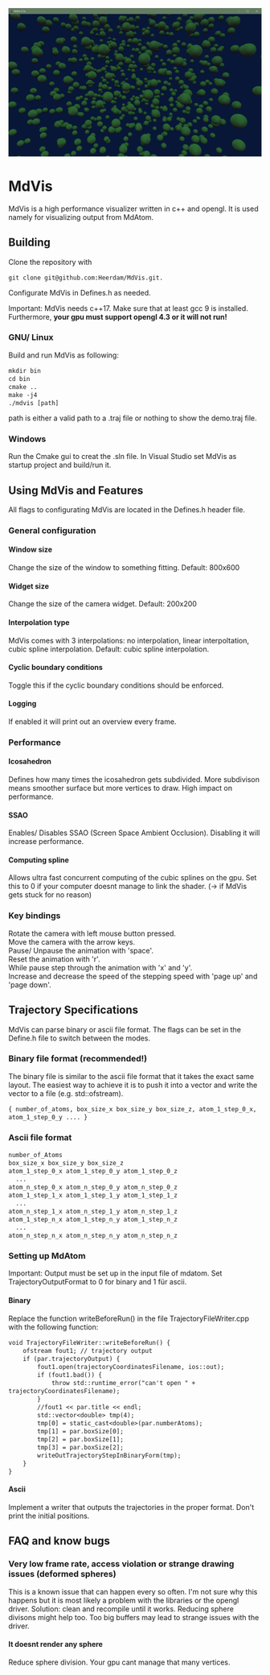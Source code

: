 ![pic](https://github.com/Heerdam/MdVis/blob/master/preview.jpg)

# MdVis

MdVis is a high performance visualizer written in c++ and opengl. It is used namely for visualizing output from MdAtom.

## Building
Clone the repository with 
````
git clone git@github.com:Heerdam/MdVis.git.
````
Configurate MdVis in Defines.h as needed.

Important:
MdVis needs c++17. Make sure that at least gcc 9 is installed. Furthermore, **your gpu must support opengl 4.3 or it will not run!**

### GNU/ Linux
Build and run MdVis as following:
````
mkdir bin
cd bin
cmake ..
make -j4
./mdvis [path]
````
path is either a valid path to a .traj file or nothing to show the demo.traj file.

### Windows
Run the Cmake gui to creat the .sln file. In Visual Studio set MdVis as startup project and build/run it.

## Using MdVis and Features
All flags to configurating MdVis are located in the Defines.h header file.

### General configuration
#### Window size 
Change the size of the window to something fitting. Default: 800x600
#### Widget size 
Change the size of the camera widget. Default: 200x200
#### Interpolation type 
MdVis comes with 3 interpolations: no interpolation, linear interpoltation, cubic spline interpolation.
Default: cubic spline interpolation.
#### Cyclic boundary conditions
Toggle this if the cyclic boundary conditions should be enforced.
#### Logging 
If enabled it will print out an overview every frame.

### Performance
#### Icosahedron
Defines how many times the icosahedron gets subdivided. More subdivison means smoother surface but more vertices to draw. High impact on performance.
#### SSAO
Enables/ Disables SSAO (Screen Space Ambient Occlusion). Disabling it will increase performance.
#### Computing spline 
Allows ultra fast concurrent computing of the cubic splines on the gpu. Set this to 0 if your computer doesnt manage to link the shader. (-> if MdVis gets stuck for no reason)
  
### Key bindings
Rotate the camera with left mouse button pressed.<br>
Move the camera with the arrow keys.<br>
Pause/ Unpause the animation with 'space'.<br>
Reset the animation with 'r'.<br>
While pause step through the animation with 'x' and 'y'.<br>
Increase and decrease the speed of the stepping speed with 'page up' and 'page down'.

## Trajectory Specifications
MdVis can parse binary or ascii file format. The flags can be set in the Define.h file to switch between the modes.
### Binary file format (recommended!)
The binary file is similar to the ascii file format that it takes the exact same layout. The easiest way to achieve it is to push it into a vector and write the vector to a file (e.g. std::ofstream).
```
{ number_of_atoms, box_size_x box_size_y box_size_z, atom_1_step_0_x, atom_1_step_0_y .... }
```
### Ascii file format
```
number_of_Atoms
box_size_x box_size_y box_size_z
atom_1_step_0_x atom_1_step_0_y atom_1_step_0_z
  ...
atom_n_step_0_x atom_n_step_0_y atom_n_step_0_z
atom_1_step_1_x atom_1_step_1_y atom_1_step_1_z
  ...
atom_n_step_1_x atom_n_step_1_y atom_n_step_1_z
atom_1_step_n_x atom_1_step_n_y atom_1_step_n_z
  ...
atom_n_step_n_x atom_n_step_n_y atom_n_step_n_z
```

### Setting up MdAtom
Important: Output must be set up in the input file of mdatom. Set TrajectoryOutputFormat to 0 for binary and 1 für ascii.
#### Binary
Replace the function writeBeforeRun() in the file TrajectoryFileWriter.cpp with the following function:
````
void TrajectoryFileWriter::writeBeforeRun() {
    ofstream fout1; // trajectory output
    if (par.trajectoryOutput) {
        fout1.open(trajectoryCoordinatesFilename, ios::out);
        if (fout1.bad()) {
            throw std::runtime_error("can't open " + trajectoryCoordinatesFilename);
        }
        //fout1 << par.title << endl;
        std::vector<double> tmp(4);
        tmp[0] = static_cast<double>(par.numberAtoms);
        tmp[1] = par.boxSize[0];
        tmp[2] = par.boxSize[1];
        tmp[3] = par.boxSize[2];
        writeOutTrajectoryStepInBinaryForm(tmp);     
    }
}
````

#### Ascii
Implement a writer that outputs the trajectories in the proper format. Don't print the initial positions. 

## FAQ and know bugs
### Very low frame rate, access violation or strange drawing issues (deformed spheres)
This is a known issue that can happen every so often. I'm not sure why this happens but it is most likely a problem with the libraries or the opengl driver.
Solution: clean and recompile until it works. Reducing sphere divisons might help too. Too big buffers may lead to strange issues with the driver.
#### It doesnt render any sphere
Reduce sphere division. Your gpu cant manage that many vertices. 
